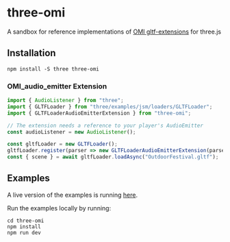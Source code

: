 # three-omi

A sandbox for reference implementations of [OMI gltf-extensions](https://github.com/omigroup/gltf-extensions) for three.js

## Installation

```
npm install -S three three-omi
```

### OMI_audio_emitter Extension

```js
import { AudioListener } from "three";
import { GLTFLoader } from "three/examples/jsm/loaders/GLTFLoader";
import { GLTFLoaderAudioEmitterExtension } from "three-omi";

// The extension needs a reference to your player's AudioEmitter
const audioListener = new AudioListener();

const gltfLoader = new GLTFLoader();
gltfLoader.register(parser => new GLTFLoaderAudioEmitterExtension(parser, audioListener));
const { scene } = await gltfLoader.loadAsync("OutdoorFestival.gltf");


```

## Examples

A live version of the examples is running [here]( omigroup.github.io/three-omi ).

Run the examples locally by running:

```
cd three-omi
npm install
npm run dev
```